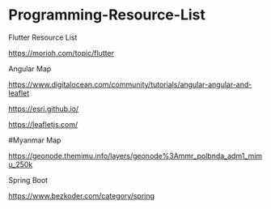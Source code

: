 # Programming-Resource-List


Flutter Resource List

https://morioh.com/topic/flutter


Angular Map 

https://www.digitalocean.com/community/tutorials/angular-angular-and-leaflet

https://esri.github.io/

https://leafletjs.com/

#Myanmar Map

https://geonode.themimu.info/layers/geonode%3Ammr_polbnda_adm1_mimu_250k

Spring Boot

https://www.bezkoder.com/category/spring
